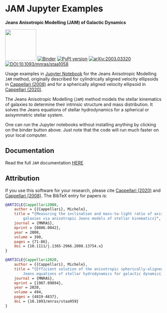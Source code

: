 # JAM Jupyter Examples

**Jeans Anisotropic Modelling (JAM) of Galactic Dynamics**

[<img src="https://users.physics.ox.ac.uk/~cappellari/images/jam-logo.svg" height="100">](https://users.physics.ox.ac.uk/~cappellari/software/#sec:jam)
[![Binder](https://mybinder.org/badge_logo.svg)](https://mybinder.org/v2/gh/micappe/jam_examples/main)
[![PyPI version](https://img.shields.io/pypi/v/jampy.svg)](https://pypi.org/project/jampy/)
[![arXiv:2003.03320](https://img.shields.io/badge/arXiv-0806.0042-orange.svg)](https://arxiv.org/abs/0806.0042)
[![DOI:10.1093/mnras/staa1058](https://img.shields.io/badge/DOI-10.1111/j.1365-2966.2008.13754.x-green.svg)](https://doi.org/10.1111/j.1365-2966.2008.13754.x)

Usage examples in [Jupyter Notebook](https://jupyter.org/) for the Jeans Anisotropic Modelling `JAM` method, originally described for cylindrically aligned velocity ellipsoids in [Cappellari (2008)](http://adsabs.harvard.edu/abs/2008MNRAS.390...71C) and for a spherically aligned velocity ellipsoid in [Cappellari (2020)](https://ui.adsabs.harvard.edu/abs/2020MNRAS.494.4819C).

The Jeans Anisotropic Modelling (`JAM`) method models the stellar kinematics of galaxies to determine their intrinsic structure and mass distribution. It solves the Jeans equations of stellar hydrodynamics for a spherical or axisymmetric stellar system.

One can run the Jupyter notebooks without installing anything by clicking on the binder button above. Just note that the code will run much faster on your local computer.

## Documentation

Read the full `JAM` documentation [HERE](https://pypi.org/project/jampy/)

## Attribution

If you use this software for your research, please cite [Cappellari (2020)](https://ui.adsabs.harvard.edu/abs/2020MNRAS.494.4819C) and [Cappellari (2008)](http://adsabs.harvard.edu/abs/2008MNRAS.390...71C). The BibTeX entry for papers is:

```bibtex
@ARTICLE{Cappellari2008,
    author = {{Cappellari}, Michele},
    title = "{Measuring the inclination and mass-to-light ratio of axisymmetric
        galaxies via anisotropic Jeans models of stellar kinematics}",
    journal = {MNRAS},
    eprint = {0806.0042},
    year = 2008,
    volume = 390,
    pages = {71-86},
    doi = {10.1111/j.1365-2966.2008.13754.x}
}

@ARTICLE{Cappellari2020,
    author = {{Cappellari}, Michele},
    title = "{Efficient solution of the anisotropic spherically-aligned axisymmetric
        Jeans equations of stellar hydrodynamics for galactic dynamics}",
    journal = {MNRAS},
    eprint = {1907.09894},
    year = 2020,
    volume = 494,
    pages = {4819-4837},
    doi = {10.1093/mnras/staa959}
}
```
